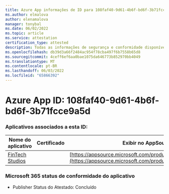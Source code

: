 ```yaml
---
title: Azure App informações de ID para 108faf40-9d61-4b6f-bd6f-3b71fcce9a5d
ms.author: elmalova
author: elenamalova
manager: tonybal
ms.date: 06/02/2022
ms.topic: article
ms.service: attestation
certification_type: attested
description: Todas as informações de segurança e conformidade disponíveis para 108faf40-9d61-4b6f-bd6f-3b71fcce9a5d.
ms.openlocfilehash: db39d3a66f2484ac954f78cba497f6b7558b65d8
ms.sourcegitcommit: 4ceff6ef6aa0bae1075da646773b852970bb4049
ms.translationtype: MT
ms.contentlocale: pt-BR
ms.lasthandoff: 06/03/2022
ms.locfileid: "65866392"
---
```

# <a name="azure-app-id-108faf40-9d61-4b6f-bd6f-3b71fcce9a5d"></a>Azure App ID: 108faf40-9d61-4b6f-bd6f-3b71fcce9a5d


### <a name="apps-associated-with-this-id"></a>Aplicativos associados a esta ID:
| **Nome do aplicativo** | **Certificado** | **Exibir no AppSource** |
|--------------|---------------|-----------------------|
| [FinTech Studios](../forward/WA200003969.md) |  | [https://appsource.microsoft.com/product/office/WA200003969](https://appsource.microsoft.com/product/office/WA200003969) |

### <a name="microsoft-365-app-compliance-status"></a>Microsoft 365 status de conformidade do aplicativo
- Publisher Status do Atestado: Concluído
